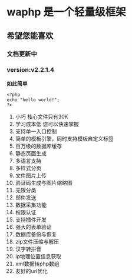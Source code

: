 # waphp 是一个轻量级框架 #
## 希望您能喜欢 ##
### 文档更新中 ###
### version:v2.2.1.4 ###
**如此简单**

    <?php
	echo "hello world!";
	?>

1. 小巧 核心文件只有30K
2. 学习成本低 您可以快速掌握
3. 支持单一入口控制
4. 简单的模板引擎，同时支持模板自定义标签
5. 百万级的数据库缓存
6. 静态页面生成
7. 多语言支持
8. 多样式分页
9. 文件图片上传
10. 验证码生成与图片缩略图
11. 无限分类
12. 邮件发送
13. 数据采集功能
14. 权限认证
15. 支持插件开发
16. 强大的表单验证
17. 数据库备份与恢复
18. zip文件压缩与解压
19. 汉字转拼音
20. ip地理位置信息获取
21. xml数据转php数组
22. 友好的url优化

 
    

